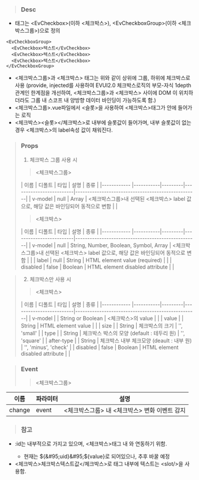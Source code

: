 
>### Desc
 - 태그는 &lt;EvCheckbox&gt;(이하 <체크박스>), &lt;EvCheckboxGroup&gt;(이하 <체크박스그룹>)으로 정의

```
<EvCheckboxGroup>
  <EvCheckbox>텍스트</EvCheckbox>
  <EvCheckbox>텍스트</EvCheckbox>
  <EvCheckbox>텍스트</EvCheckbox>
</EvCheckboxGroup>
```

 - <체크박스그룹>과 <체크박스> 태그는 위와 같이 상위에 그룹, 하위에 체크박스로 사용
   (provide, injected를 사용하여 EVUI2.0 체크박스로직의 부모-자식 1depth 관계인 한계점을 개선하여, <체크박스그룹>과 <체크박스> 사이에 DOM
   이 위치하더라도 그룹 내 스코프 내 양방향 데이터 바인딩이 가능하도록 함.)
 - <체크박스그룹>.vue파일에서 <슬롯>을 사용하여 <체크박스>태그가 안에 들어가는 로직
 - <체크박스><슬롯></체크박스>로 내부에 슬롯값이 들어가며, 내부 슬롯값이 없는 경우 <체크박스>의 label속성 값이 채워진다.  

>### Props
> 1) 체크박스 그룹 사용 시
>> <체크박스그룹>
>
> |    이름     |   디폴트  |  타입   |          설명            |                    종류                           |
  |------------ |-----------|---------|-------------------------|---------------------------------------------------|
  | v-model     | null      | Array   | <체크박스그룹>내 선택된 <체크박스> label 값으로, 해당 값은 바인딩되어 동적으로 변함 | |
>> <체크박스>
>
> |    이름     |   디폴트  |  타입   |          설명            |                    종류                           |
  |------------ |-----------|---------|-------------------------|---------------------------------------------------|
  | v-model     |   null    | String, Number, Boolean, Symbol, Array   | <체크박스그룹>내 선택된 <체크박스> label 값으로, 해당 값은 바인딩되어 동적으로 변함 | |
  | label       |   null    | String  | HTML element value (required)    |  |
  | disabled    |   false   | Boolean | HTML element disabled attribute    |  |
>

>
> 2) 체크박스만 사용 시
>> <체크박스>
>
>  |    이름     |   디폴트   |  타입   |          설명            |                    종류                           |
  |------------ |-----------|---------|-------------------------|---------------------------------------------------|
  | v-model       |         | String or Boolean | <체크박스>의 value    |  |
  | value       |           | String  | HTML element value    |  |
  | size       |           | String  | 체크박스의 크기 | '', 'small' |
  | type       |           | String  | 체크박스 박스의 모양 (default : 테두리 원) | '', 'square' |
  | after-type |           | String  | 체크박스 내부 체크모양 (deault : 내부 원) | '', 'minus', 'check' |
  | disabled    |   false   | Boolean | HTML element disabled attribute    |  |

>### Event
>> <체크박스그룹>

 | 이름 | 파라미터 | 설명 |
 | ---- | ------- | ---- |
 | change | event | <체크박스그룹> 내 <체크박스> 변화 이벤트 감지 |

>### 참고
 - :id는 내부적으로 가지고 있으며, <체크박스>태그 내 <label for=":id">와 연동하기 위함.
   - 현재는 ${&#95;uid}&#95;${value}로 되어있으나, 추후 바꿀 예정
 - <체크박스>체크박스텍스트값</체크박스>로 태그 내부에 텍스트는 &lt;slot/&gt;을 사용함.
